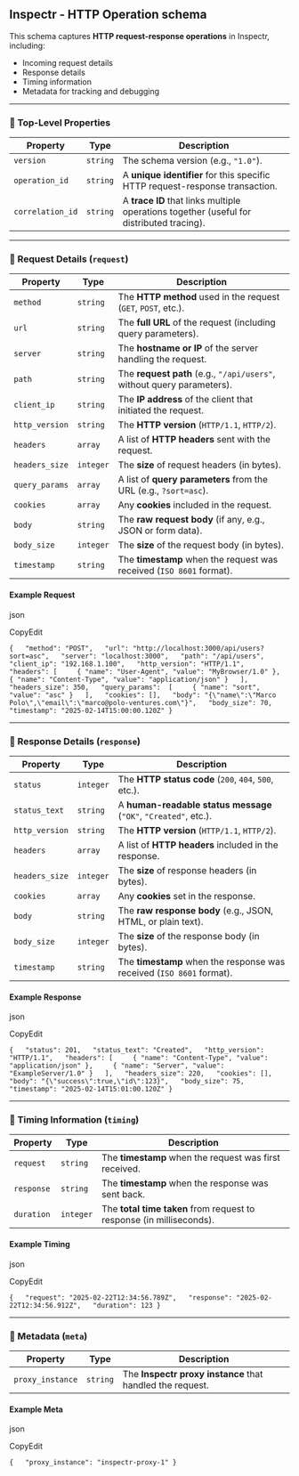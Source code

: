 ## Inspectr - HTTP Operation schema

This schema captures **HTTP request-response operations** in Inspectr, including:

- Incoming request details
- Response details
- Timing information
- Metadata for tracking and debugging

---

### **📌 Top-Level Properties**

| **Property**     | **Type** | **Description**                                                                          |
| ---------------- | -------- | ---------------------------------------------------------------------------------------- |
| `version`        | `string` | The schema version (e.g., `"1.0"`).                                                      |
| `operation_id`   | `string` | A **unique identifier** for this specific HTTP request-response transaction.             |
| `correlation_id` | `string` | A **trace ID** that links multiple operations together (useful for distributed tracing). |

---

### **📌 Request Details (`request`)**

| **Property**   | **Type**  | **Description**                                                        |
| -------------- | --------- | ---------------------------------------------------------------------- |
| `method`       | `string`  | The **HTTP method** used in the request (`GET`, `POST`, etc.).         |
| `url`          | `string`  | The **full URL** of the request (including query parameters).          |
| `server`       | `string`  | The **hostname or IP** of the server handling the request.             |
| `path`         | `string`  | The **request path** (e.g., `"/api/users"`, without query parameters). |
| `client_ip`    | `string`  | The **IP address** of the client that initiated the request.           |
| `http_version` | `string`  | The **HTTP version** (`HTTP/1.1`, `HTTP/2`).                           |
| `headers`      | `array`   | A list of **HTTP headers** sent with the request.                      |
| `headers_size` | `integer` | The **size** of request headers (in bytes).                            |
| `query_params` | `array`   | A list of **query parameters** from the URL (e.g., `?sort=asc`).       |
| `cookies`      | `array`   | Any **cookies** included in the request.                               |
| `body`         | `string`  | The **raw request body** (if any, e.g., JSON or form data).            |
| `body_size`    | `integer` | The **size** of the request body (in bytes).                           |
| `timestamp`    | `string`  | The **timestamp** when the request was received (`ISO 8601` format).   |

#### **Example Request**

json

CopyEdit

`{   "method": "POST",   "url": "http://localhost:3000/api/users?sort=asc",   "server": "localhost:3000",   "path": "/api/users",   "client_ip": "192.168.1.100",   "http_version": "HTTP/1.1",   "headers": [     { "name": "User-Agent", "value": "MyBrowser/1.0" },     { "name": "Content-Type", "value": "application/json" }   ],   "headers_size": 350,   "query_params":  [     { "name": "sort", "value": "asc" }   ],   "cookies": [],   "body": "{\"name\":\"Marco Polo\",\"email\":\"marco@polo-ventures.com\"}",   "body_size": 70,   "timestamp": "2025-02-14T15:00:00.120Z" }`

---

### **📌 Response Details (`response`)**

| **Property**   | **Type**  | **Description**                                                       |
| -------------- | --------- | --------------------------------------------------------------------- |
| `status`       | `integer` | The **HTTP status code** (`200`, `404`, `500`, etc.).                 |
| `status_text`  | `string`  | A **human-readable status message** (`"OK"`, `"Created"`, etc.).      |
| `http_version` | `string`  | The **HTTP version** (`HTTP/1.1`, `HTTP/2`).                          |
| `headers`      | `array`   | A list of **HTTP headers** included in the response.                  |
| `headers_size` | `integer` | The **size** of response headers (in bytes).                          |
| `cookies`      | `array`   | Any **cookies** set in the response.                                  |
| `body`         | `string`  | The **raw response body** (e.g., JSON, HTML, or plain text).          |
| `body_size`    | `integer` | The **size** of the response body (in bytes).                         |
| `timestamp`    | `string`  | The **timestamp** when the response was received (`ISO 8601` format). |

#### **Example Response**

json

CopyEdit

`{   "status": 201,   "status_text": "Created",   "http_version": "HTTP/1.1",   "headers": [     { "name": "Content-Type", "value": "application/json" },     { "name": "Server", "value": "ExampleServer/1.0" }   ],   "headers_size": 220,   "cookies": [],   "body": "{\"success\":true,\"id\":123}",   "body_size": 75,   "timestamp": "2025-02-14T15:01:00.120Z" }`

---

### **📌 Timing Information (`timing`)**

| **Property** | **Type**  | **Description**                                                      |
| ------------ | --------- | -------------------------------------------------------------------- |
| `request`    | `string`  | The **timestamp** when the request was first received.               |
| `response`   | `string`  | The **timestamp** when the response was sent back.                   |
| `duration`   | `integer` | The **total time taken** from request to response (in milliseconds). |

#### **Example Timing**

json

CopyEdit

`{   "request": "2025-02-22T12:34:56.789Z",   "response": "2025-02-22T12:34:56.912Z",   "duration": 123 }`

---

### **📌 Metadata (`meta`)**

| **Property**     | **Type** | **Description**                                           |
| ---------------- | -------- | --------------------------------------------------------- |
| `proxy_instance` | `string` | The **Inspectr proxy instance** that handled the request. |

#### **Example Meta**

json

CopyEdit

`{   "proxy_instance": "inspectr-proxy-1" }`
